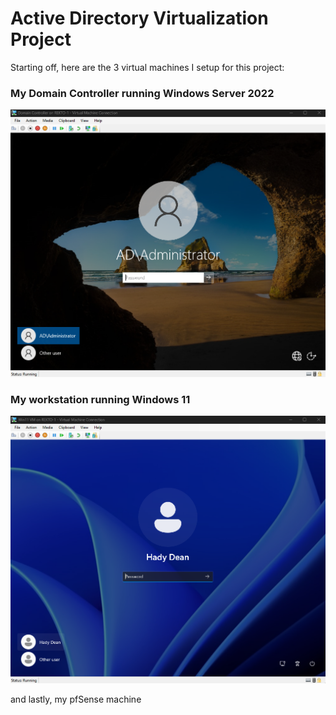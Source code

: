 # Active Directory Virtualization Project

Starting off, here are the 3 virtual machines I setup for this project:

### My Domain Controller running Windows Server 2022
![](Screenshots/AD_DC_Login_Screen.png)




### My workstation running Windows 11
![](Screenshots/AD_Win11VM_Login_Screen.png)

and lastly, my pfSense machine 
